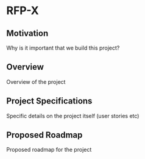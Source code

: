 # RFP-X

## Motivation

Why is it important that we build this project?

## Overview 

Overview of the project

## Project Specifications 

Specific details on the project itself (user stories etc)

## Proposed Roadmap 

Proposed roadmap for the project 

